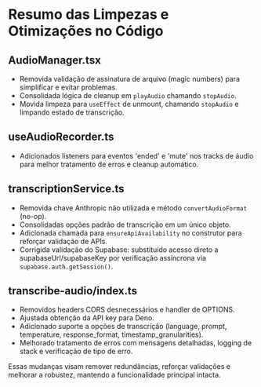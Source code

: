 # Resumo das Limpezas e Otimizações no Código

## AudioManager.tsx
- Removida validação de assinatura de arquivo (magic numbers) para simplificar e evitar problemas.
- Consolidada lógica de cleanup em `playAudio` chamando `stopAudio`.
- Movida limpeza para `useEffect` de unmount, chamando `stopAudio` e limpando estado de transcrição.

## useAudioRecorder.ts
- Adicionados listeners para eventos 'ended' e 'mute' nos tracks de áudio para melhor tratamento de erros e cleanup automático.

## transcriptionService.ts
- Removida chave Anthropic não utilizada e método `convertAudioFormat` (no-op).
- Consolidadas opções padrão de transcrição em um único objeto.
- Adicionada chamada para `ensureApiAvailability` no construtor para reforçar validação de APIs.
- Corrigida validação do Supabase: substituído acesso direto a supabaseUrl/supabaseKey por verificação assíncrona via `supabase.auth.getSession()`.

## transcribe-audio/index.ts
- Removidos headers CORS desnecessários e handler de OPTIONS.
- Ajustada obtenção da API key para Deno.
- Adicionado suporte a opções de transcrição (language, prompt, temperature, response_format, timestamp_granularities).
- Melhorado tratamento de erros com mensagens detalhadas, logging de stack e verificação de tipo de erro.

Essas mudanças visam remover redundâncias, reforçar validações e melhorar a robustez, mantendo a funcionalidade principal intacta.